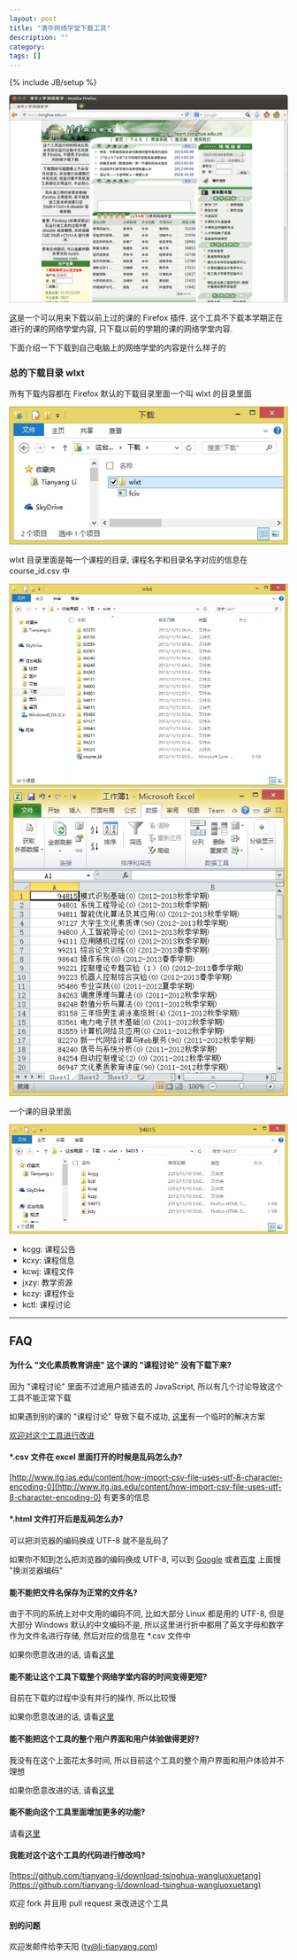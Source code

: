 ```yaml
---
layout: post
title: "清华网络学堂下载工具"
description: ""
category: 
tags: []
---
```

{% include JB/setup %}

<img alt="网络学堂下载工具开始时候的界面" src="/img/posts/2013-11-10-download-tsinghua-wangluoxuetang/dl-wlxt-start.png" style="display: inline; height: auto; width: auto; max-width: 100%;" title="网络学堂下载工具开始时候的界面">

[这](https://addons.mozilla.org/en-US/firefox/addon/%E6%B8%85%E5%8D%8E%E7%BD%91%E7%BB%9C%E5%AD%A6%E5%A0%82%E6%89%B9%E9%87%8F%E4%B8%8B%E8%BD%BD%E5%B7%A5%E5%85%B7/)是一个可以用来下载以前上过的课的 Firefox 插件. 这个工具不下载本学期正在进行的课的网络学堂内容, 只下载以前的学期的课的网络学堂内容. 

下面介绍一下下载到自己电脑上的网络学堂的内容是什么样子的

### 总的下载目录 wlxt

所有下载内容都在 Firefox 默认的下载目录里面一个叫 wlxt 的目录里面

<img alt="Firefox 默认的下载目录里的 wlxt 目录" src="/img/posts/2013-11-10-download-tsinghua-wangluoxuetang/dl-wlxt/dl-dir.jpg" style="display: inline; height: auto; width: auto; max-width: 100%;" title="Firefox 默认的下载目录里的 wlxt 目录">

wlxt 目录里面是每一个课程的目录, 课程名字和目录名字对应的信息在 course\_id.csv 中

<img alt="总的下载目录 wlxt" src="/img/posts/2013-11-10-download-tsinghua-wangluoxuetang/dl-wlxt/class-list.jpg" style="display: inline; height: auto; width: auto; max-width: 100%;" title="总的下载目录 wlxt">

<img alt="course_id.csv" src="/img/posts/2013-11-10-download-tsinghua-wangluoxuetang/dl-wlxt/course-id-csv.jpg" style="display: inline; height: auto; width: auto; max-width: 100%;" title="course_id.csv">

一个课的目录里面

<img alt="一个课的目录" src="/img/posts/2013-11-10-download-tsinghua-wangluoxuetang/dl-wlxt/class-dir.jpg" style="display: inline; height: auto; width: auto; max-width: 100%;" title="一个课的目录">

* kcgg: 课程公告
* kcxy: 课程信息
* kcwj: 课程文件
* jxzy: 教学资源
* kczy: 课程作业
* kctl: 课程讨论

***

## FAQ

#### 为什么 "文化素质教育讲座" 这个课的 "课程讨论" 没有下载下来?

因为 "课程讨论" 里面不过滤用户插进去的 JavaScript, 所以有几个讨论导致这个工具不能正常下载

如果遇到别的课的 "课程讨论" 导致下载不成功, [这里](/post-more/2013-11-10-download-tsinghua-wangluoxuetang/kctl-js-injection.html)有一个临时的解决方案 

[欢迎对这个工具进行改进](http://li-tianyang.com/2013/11/10/download-tsinghua-wangluoxuetang/#dev-dl-wlxt)

#### \*.csv 文件在 excel 里面打开的时候是乱码怎么办?

[http://www.itg.ias.edu/content/how-import-csv-file-uses-utf-8-character-encoding-0](http://www.itg.ias.edu/content/how-import-csv-file-uses-utf-8-character-encoding-0) 有更多的信息

#### \*.html 文件打开后是乱码怎么办?

可以把浏览器的编码换成 UTF-8 就不是乱码了

如果你不知到怎么把浏览器的编码换成 UTF-8, 可以到 [Google](http://google.com) 或者[百度](http://baidu.com) 上面搜 "换浏览器编码"

#### 能不能把文件名保存为正常的文件名?

由于不同的系统上对中文用的编码不同, 比如大部分 Linux 都是用的 UTF-8, 但是大部分 Windows 默认的中文编码不是, 所以这里进行折中都用了英文字母和数字作为文件名进行存储, 然后对应的信息在 \*.csv 文件中

如果你愿意改进的话, 请看[这里](http://li-tianyang.com/2013/11/10/download-tsinghua-wangluoxuetang/#dev-dl-wlxt)

#### 能不能让这个工具下载整个网络学堂内容的时间变得更短?

目前在下载的过程中没有并行的操作, 所以比较慢

如果你愿意改进的话, 请看[这里](http://li-tianyang.com/2013/11/10/download-tsinghua-wangluoxuetang/#dev-dl-wlxt)

#### 能不能把这个工具的整个用户界面和用户体验做得更好?

我没有在这个上面花太多时间, 所以目前这个工具的整个用户界面和用户体验并不理想

如果你愿意改进的话, 请看[这里](http://li-tianyang.com/2013/11/10/download-tsinghua-wangluoxuetang/#dev-dl-wlxt)

#### 能不能向这个工具里面增加更多的功能? 

请看[这里](http://li-tianyang.com/2013/11/10/download-tsinghua-wangluoxuetang/#dev-dl-wlxt)

<h4 id="dev-dl-wlxt">我能对这个这个工具的代码进行修改吗?</h4>

[https://github.com/tianyang-li/download-tsinghua-wangluoxuetang](https://github.com/tianyang-li/download-tsinghua-wangluoxuetang)

欢迎 fork 并且用 pull request 来改进这个工具

#### 别的问题

欢迎发邮件给李天阳 ([ty@li-tianyang.com](mailto:ty@li-tianyang.com))


